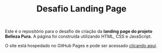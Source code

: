 <div align="center">
    <h1>Desafio Landing Page</h1>
</div>

<br>

<div>
<p>Este é o repositório para o desafio de criação da <strong>landing page do projeto Belleza Pura.</strong> A página foi construída utilizando HTML, CSS e JavaScript.</p>
</div>

O site está hospedado no GitHub Pages e pode ser acessado <a href="https://ofelipelucca.github.io/Belleza-Pura-Site/">clicando aqui</a>.
